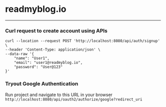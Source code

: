 # readmyblog.io

---
### Curl request to create account using APIs

```shell
curl --location --request POST 'http://localhost:8080/api/auth/signup' \
--header 'Content-Type: application/json' \
--data-raw '{
    "name": "User1",
    "email": "user1@readmyblog.io",
    "password": "User@123"
}'
```

### Tryout Google Authentication

Run project and navigate to this URL in your browser `http://localhost:8080/api/oauth2/authorize/google?redirect_uri`